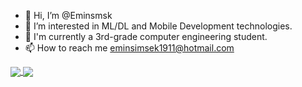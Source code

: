 - 👋 Hi, I’m @Eminsmsk
- 👀 I’m interested in ML/DL and Mobile Development technologies.
- 🌱 I'm currently a 3rd-grade computer engineering student.
- 📫 How to reach me eminsimsek1911@hotmail.com





<a href="https://github.com/anuraghazra/github-readme-stats">
  <img align="center" src="https://github-readme-stats.vercel.app/api?username=eminsmsk&show_icons=true&theme=algolia" />
</a>



<a href="https://github-readme-stats.vercel.app/api/top-langs">
  <img align="center" src="https://github-readme-stats.vercel.app/api/top-langs/?username=eminsmsk&langs_count=8&layout=compact" />
</a>

